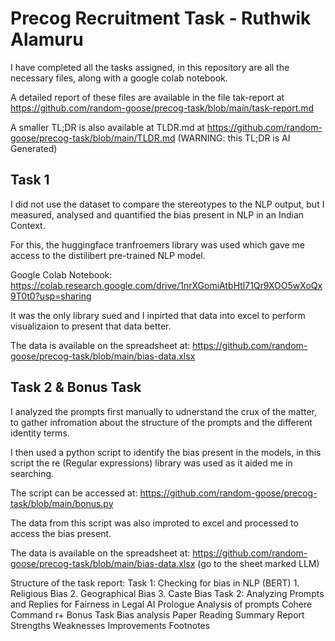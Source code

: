 # Precog Recruitment Task - Ruthwik Alamuru
I have completed all the tasks assigned, in this repository are all the necessary files, along with a google colab notebook.

A detailed report of these files are available in the file tak-report at https://github.com/random-goose/precog-task/blob/main/task-report.md

A smaller TL;DR is also available at TLDR.md at https://github.com/random-goose/precog-task/blob/main/TLDR.md
(WARNING: this TL;DR is AI Generated)

## Task 1
I did not use the dataset to compare the stereotypes to the NLP output, but I measured, analysed and quantified the bias present in NLP in an Indian Context.

For this, the huggingface tranfroemers library was used which gave me access to the distilibert pre-trained NLP model.

Google Colab Notebook: https://colab.research.google.com/drive/1nrXGomiAtbHtl71Qr9XOO5wXoQx9T0t0?usp=sharing

It was the only library sued and I inpirted that data into excel to perform visualizaion to present that data better.

The data is available on the spreadsheet at: https://github.com/random-goose/precog-task/blob/main/bias-data.xlsx

## Task 2 & Bonus Task
I analyzed the prompts first manually to udnerstand the crux of the matter, to gather infromation about the structure of the prompts and the different identity terms. 

I then used a python script to identify the bias present in the models, in this script the re (Regular expressions) library was used as it aided me in searching.

The script can be accessed at: https://github.com/random-goose/precog-task/blob/main/bonus.py

The data from this script was also improted to excel and processed to access the bias present.

The data is available on the spreadsheet at: https://github.com/random-goose/precog-task/blob/main/bias-data.xlsx
(go to the sheet marked LLM)

Structure of the task report:
    Task 1: Checking for bias in NLP (BERT)
        1. Religious Bias
        2. Geographical Bias
        3. Caste Bias
    Task 2: Analyzing Prompts and Replies for Fairness in Legal AI
        Prologue
        Analysis of prompts
        Cohere Command r+
    Bonus Task
        Bias analysis
    Paper Reading
        Summary
        Report
        Strengths
        Weaknesses
        Improvements
    Footnotes